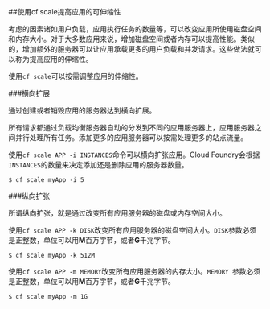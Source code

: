 ##使用cf scale提高应用的可伸缩性

考虑的因素诸如用户负载，应用执行任务的数量等，可以改变应用所使用磁盘空间和内存大小。对于大多数应用来说，增加磁盘空间或者内存可以提高性能。类似的，增加额外的服务器可以让应用承载更多的用户负载和并发请求。这些做法就可以称为提高应用的伸缩性。

使用```cf scale```可以按需调整应用的伸缩性。

###横向扩展

通过创建或者销毁应用的服务器达到横向扩展。

所有请求都通过负载均衡服务器自动的分发到不同的应用服务器上，应用服务器之间并行处理所有任务。添加更多的应用服务器可以按需处理更多的站点流量。

使用```cf scale APP -i INSTANCES```命令可以横向扩张应用。Cloud Foundry会根据```INSTANCES```的数量来决定添加还是删除应用的服务器数量。

```
$ cf scale myApp -i 5

```

###纵向扩张

所谓纵向扩张，就是通过改变所有应用服务器的磁盘或内存空间大小。

使用```cf scale APP -k DISK```改变所有应用服务器的磁盘空间大小。```DISK```参数必须是正整数，单位可以用**M**百万字节，或者**G**千兆字节。

```
$ cf scale myApp -k 512M

```

使用```cf scale APP -m MEMORY```改变所有应用服务器的内存大小。```MEMORY ```参数必须是正整数，单位可以用**M**百万字节，或者**G**千兆字节。

```
$ cf scale myApp -m 1G

```